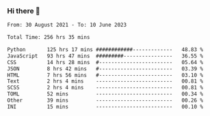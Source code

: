 ### Hi there 👋

<!--
**dominoto/dominoto** is a ✨ _special_ ✨ repository because its `README.md` (this file) appears on your GitHub profile.

Here are some ideas to get you started:

- 🔭 I’m currently working on ...
- 🌱 I’m currently learning ...
- 👯 I’m looking to collaborate on ...
- 🤔 I’m looking for help with ...
- 💬 Ask me about ...
- 📫 How to reach me: ...
- 😄 Pronouns: ...
- ⚡ Fun fact: ...
-->
<!--START_SECTION:waka-->

```txt
From: 30 August 2021 - To: 10 June 2023

Total Time: 256 hrs 35 mins

Python       125 hrs 17 mins ############-------------   48.83 %
JavaScript   93 hrs 47 mins  #########----------------   36.55 %
CSS          14 hrs 28 mins  #------------------------   05.64 %
JSON         8 hrs 42 mins   #------------------------   03.39 %
HTML         7 hrs 56 mins   #------------------------   03.10 %
Text         2 hrs 4 mins    -------------------------   00.81 %
SCSS         2 hrs 4 mins    -------------------------   00.81 %
TOML         52 mins         -------------------------   00.34 %
Other        39 mins         -------------------------   00.26 %
INI          15 mins         -------------------------   00.10 %
```

<!--END_SECTION:waka-->
